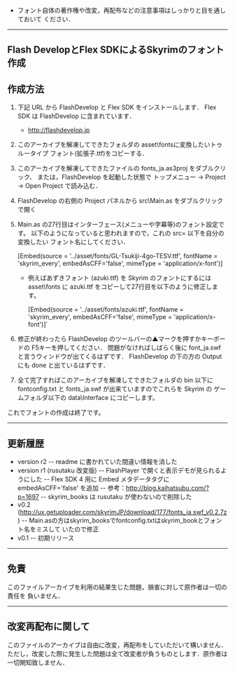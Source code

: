 * フォント自体の著作権や改変，再配布などの注意事項はしっかりと目を通しておいて
ください．

--------------------------------------------------------------------------------
Flash DevelopとFlex SDKによるSkyrimのフォント作成
-------------------------------------------------
## 作成方法 ##

1. 下記 URL から FlashDevelop と Flex SDK をインストールします．
   Flex SDK は FlashDevelop に含まれています．

    - http://flashdevelop.jp

2. このアーカイブを解凍してできたフォルダの asset\fontsに変換したいトゥルータイプ
   フォント(拡張子.ttf)をコピーする．

3. このアーカイブを解凍してできたファイルの fonts_ja.as3proj をダブルクリック、
   または，FlashDevelop を起動した状態で トップメニュー → Project → Open Project
   で読み込む．

4. FlashDevelop の右側の Project パネルから src\Main.as をダブルクリックで開く

5. Main.as の27行目はインターフェース(メニューや字幕等)のフォント設定です。
   以下のようになっていると思われますので，これの src= 以下を自分の変換したい
   フォント名にしてください．

    [Embed(source = '../asset/fonts/GL-Tsukiji-4go-TESV.ttf', fontName = 'skyrim_every', embedAsCFF='false', mimeType = 'application/x-font')]

   - 例えばあずきフォント (azuki.ttf) を Skyrim のフォントにするには asset\fonts に
 azuki.ttf をコピーして27行目を以下のように修正します。

        [Embed(source = '../asset/fonts/azuki.ttf', fontName = 'skyrim_every', embedAsCFF='false', mimeType = 'application/x-font')]`

7. 修正が終わったら FlashDevelop のツールバーの▲マークを押すかキーボードの
   F5キーを押してください．
   問題がなければしばらく後に font_ja.swf と言うウィンドウが出てくるはずです．
   FlashDevelop の下の方の Output にも done と出ているはずです．

8. 全て完了すればこのアーカイブを解凍してできたフォルダの bin 以下に
   fontconfig.txt と fonts_ja.swf が出来ていますのでこれらを Skyrim の
   ゲームフォルダ以下の data\Interface にコピーします。

これでフォントの作成は終了です。

-------------------------------------------------------------------------------
更新履歴
--------
* version r2
-- readme に書かれていた間違い情報を消した
* version r1 (rusutaku 改変版)
-- FlashPlayer で開くと表示デモが見られるようにした
-- Flex SDK 4 用に Embed メタデータタグに embedAsCFF='false' を追加
-- 参考：http://blog.kaihatsubu.com/?p=1697
-- skyrim_books は rusutaku が使わないので削除した
* v0.2 (http://ux.getuploader.com/skyrimJP/download/177/fonts_ja.swf_v0.2.7z)
-- Main.asの方はskyrim_booksでfontconfig.txtはskyrim_bookとフォント名をミスして
いたので修正
* v0.1
-- 初期リリース

--------------------------------------------------------------------------------
免責
----
このファイルアーカイブを利用の結果生じた問題，損害に対して原作者は一切の責任を
負いません．

--------------------------------------------------------------------------------
改変再配布に関して
----
このファイルのアーカイブは自由に改変，再配布をしていただいて構いません．
ただし，改変した際に発生した問題は全て改変者が負うものとします．原作者は
一切関知致しません．

